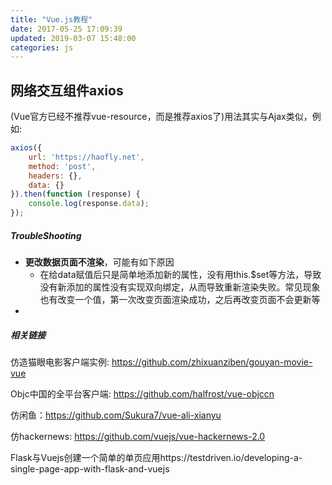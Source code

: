 ```yaml
---
title: "Vue.js教程"
date: 2017-05-25 17:09:39
updated: 2019-03-07 15:48:00
categories: js
---
```


## 网络交互组件axios

(Vue官方已经不推荐vue-resource，而是推荐axios了)用法其实与Ajax类似，例如:

```javascript
axios({
    url: 'https://haofly.net',
    method: 'post',
    headers: {},
    data: {}
}).then(function (response) {
    console.log(response.data);
});
```

##### TroubleShooting

- **更改数据页面不渲染**，可能有如下原因
  - 在给data赋值后只是简单地添加新的属性，没有用this.$set等方法，导致没有新添加的属性没有实现双向绑定，从而导致重新渲染失败。常见现象也有改变一个值，第一次改变页面渲染成功，之后再改变页面不会更新等
- 

##### 相关链接

仿造猫眼电影客户端实例: https://github.com/zhixuanziben/gouyan-movie-vue   

Objc中国的全平台客户端: https://github.com/halfrost/vue-objccn

仿闲鱼：https://github.com/Sukura7/vue-ali-xianyu

仿hackernews: https://github.com/vuejs/vue-hackernews-2.0

Flask与Vuejs创建一个简单的单页应用https://testdriven.io/developing-a-single-page-app-with-flask-and-vuejs